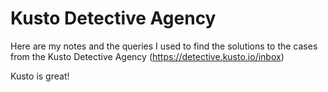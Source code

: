 # Kusto Detective Agency
 
 Here are my notes and the queries I used to find the solutions to the cases from the Kusto Detective Agency (https://detective.kusto.io/inbox)

 Kusto is great!
